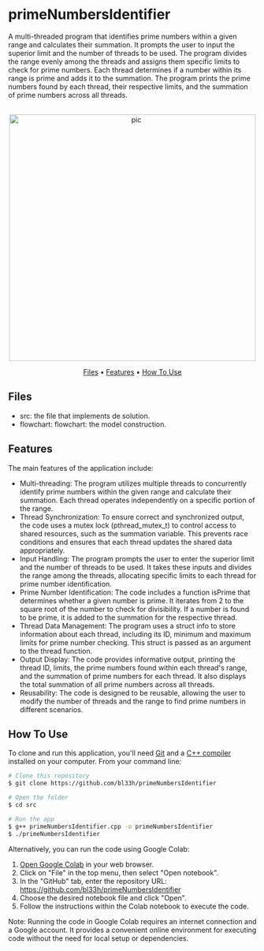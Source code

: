 # primeNumbersIdentifier
A multi-threaded program that identifies prime numbers within a given range and calculates their summation. It prompts the user to input the superior limit and the number of threads to be used. The program divides the range evenly among the threads and assigns them specific limits to check for prime numbers. Each thread determines if a number within its range is prime and adds it to the summation. The program prints the prime numbers found by each thread, their respective limits, and the summation of prime numbers across all threads.

<p align="center">
  <br>
  <img src="https://i.gifer.com/AAqY.gif" alt="pic" width="500">
  <br>
</p>
<p align="center" >
  <a href="#Files">Files</a> •
  <a href="#Features">Features</a> •
  <a href="#how-to-use">How To Use</a> 
</p>

## Files

- src: the file that implements de solution.
- flowchart: flowchart: the model construction.

## Features
The main features of the application include:
- Multi-threading: The program utilizes multiple threads to concurrently identify prime numbers within the given range and calculate their summation. Each thread operates independently on a specific portion of the range.
- Thread Synchronization: To ensure correct and synchronized output, the code uses a mutex lock (pthread_mutex_t) to control access to shared resources, such as the summation variable. This prevents race conditions and ensures that each thread updates the shared data appropriately.
- Input Handling: The program prompts the user to enter the superior limit and the number of threads to be used. It takes these inputs and divides the range among the threads, allocating specific limits to each thread for prime number identification.
- Prime Number Identification: The code includes a function isPrime that determines whether a given number is prime. It iterates from 2 to the square root of the number to check for divisibility. If a number is found to be prime, it is added to the summation for the respective thread.
- Thread Data Management: The program uses a struct info to store information about each thread, including its ID, minimum and maximum limits for prime number checking. This struct is passed as an argument to the thread function.
- Output Display: The code provides informative output, printing the thread ID, limits, the prime numbers found within each thread's range, and the summation of prime numbers for each thread. It also displays the total summation of all prime numbers across all threads.
- Reusability: The code is designed to be reusable, allowing the user to modify the number of threads and the range to find prime numbers in different scenarios.


## How To Use
To clone and run this application, you'll need [Git](https://git-scm.com) and a [C++ compiler](https://www.fdi.ucm.es/profesor/luis/fp/devtools/mingw.html) installed on your computer. From your command line:

```bash
# Clone this repository
$ git clone https://github.com/bl33h/primeNumbersIdentifier

# Open the folder
$ cd src

# Run the app
$ g++ primeNumbersIdentifier.cpp -o primeNumbersIdentifier
$ ./primeNumbersIdentifier
```

Alternatively, you can run the code using Google Colab:
1. [Open Google Colab](https://colab.research.google.com) in your web browser.
2. Click on "File" in the top menu, then select "Open notebook".
3. In the "GitHub" tab, enter the repository URL: https://github.com/bl33h/primeNumbersIdentifier
4. Choose the desired notebook file and click "Open".
5. Follow the instructions within the Colab notebook to execute the code.

Note: Running the code in Google Colab requires an internet connection and a Google account. It provides a convenient online environment for executing code without the need for local setup or dependencies.
